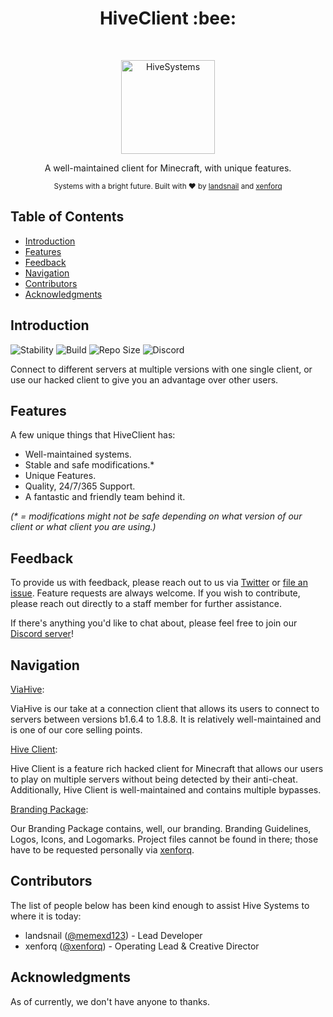 <h1 align="center">HiveClient :bee:</h1> <br>
<p align="center">
  <a href="https://github.com/xenforq/HiveClient/">
    <img alt="HiveSystems" title="Hive Systems" src="https://share.xenforq.xyz/D8Zxy6.png" height="150">
  </a>
</p>

<p align="center">
  A well-maintained client for Minecraft, with unique features.
</p>
<p align="center">
  <sub>Systems with a bright future. Built with ❤︎ by
  <a href="https://github.com/memexd123">landsnail</a> and
  <a href="https://github.com/xenforq">
    xenforq
  </a>
</p>

## Table of Contents

- [Introduction](#introduction)
- [Features](#features)
- [Feedback](#feedback)
- [Navigation](#navigation)
- [Contributors](#contributors)
- [Acknowledgments](#acknowledgments)

<!-- Keep this note here. Otherwise, formatting might end up breaking -->

## Introduction

![Stability](https://img.shields.io/badge/stability-experimental-red.svg?style=flat-square)
![Build](https://img.shields.io/badge/build-passing-orange.svg?style=flat-square)
![Repo Size](https://img.shields.io/badge/repo%20size-15%20MB%2B-blue.svg?style=flat-square)
![Discord](https://img.shields.io/discord/540991756947423263.svg?style=flat-square)

Connect to different servers at multiple versions with one single client, or use our hacked client to give you an advantage over other users.

## Features

A few unique things that HiveClient has:

* Well-maintained systems.
* Stable and safe modifications.*
* Unique Features.
* Quality, 24/7/365 Support.
* A fantastic and friendly team behind it.

_(* = modifications might not be safe depending on what version of our client or what client you are using.)_

## Feedback

To provide us with feedback, please reach out to us via [Twitter](https://twitter.com/HiveClient) or [file an issue](https://github.com/xenforq/HiveClient/issues/new). Feature requests are always welcome. 
If you wish to contribute, please reach out directly to a staff member for further assistance.

If there's anything you'd like to chat about, please feel free to join our [Discord server](https://discord.gg/)!

## Navigation

[ViaHive](https://github.com/xenforq/HiveClient/tree/master/ViaHive):

ViaHive is our take at a connection client that allows its users to connect to servers between versions b1.6.4 to 1.8.8. It is relatively well-maintained and is one of our core selling points.

[Hive Client](https://github.com/xenforq/HiveClient/tree/master/Hive%20Client):

Hive Client is a feature rich hacked client for Minecraft that allows our users to play on multiple servers without being detected by their anti-cheat. Additionally, Hive Client is well-maintained and contains multiple bypasses.

[Branding Package](https://github.com/xenforq/HiveClient/tree/master/Branding%20Package):

Our Branding Package contains, well, our branding. Branding Guidelines, Logos, Icons, and Logomarks. Project files cannot be found in there; those have to be requested personally via [xenforq](https://twitter.com/XenForq).

## Contributors

The list of people below has been kind enough to assist Hive Systems to where it is today:

- landsnail ([@memexd123](https://github.com/memexd123)) - Lead Developer
- xenforq ([@xenforq](https://github.com/xenforq)) - Operating Lead & Creative Director

## Acknowledgments

As of currently, we don't have anyone to thanks. 
